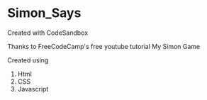 # Simon_Says
Created with CodeSandbox

Thanks to FreeCodeCamp's free youtube tutorial
My Simon Game

Created using
1. Html
2. CSS
3. Javascript
